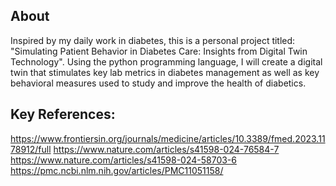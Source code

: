 ## About
Inspired by my daily work in diabetes, this is a personal project titled: "Simulating Patient Behavior in Diabetes Care: Insights from Digital Twin Technology". Using the python programming language, I will create a digital twin that stimulates key lab metrics in diabetes management as well as key behavioral measures used to study and improve the health of diabetics.


## Key References:

https://www.frontiersin.org/journals/medicine/articles/10.3389/fmed.2023.1178912/full
https://www.nature.com/articles/s41598-024-76584-7
https://www.nature.com/articles/s41598-024-58703-6
https://pmc.ncbi.nlm.nih.gov/articles/PMC11051158/


